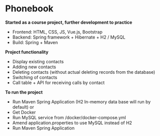 # Phonebook #

**Started as a course project, further development to practice**
- Frontend: HTML, CSS, JS, Vue.js, Bootstrap
- Backend: Spring framework + Hibernate + H2 / MySQL
- Build: Spring + Maven

**Project functionality**
- Display existing contacts
- Adding new contacts
- Deleting contacts (without actual deleting records from the database)
- Switching <importance> of contacts
- Call table + API for receiving calls by contact

**To run the project**
- Run Maven Spring Application (H2 In-memory data base will run by default)
  or
- Get Docker
- Run MySQL service from /docker/docker-compose.yml
- Amend application.properties to use MySQL instead of H2
- Run Maven Spring Application